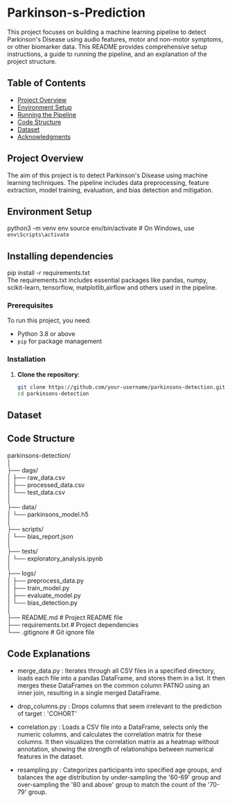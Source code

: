 # Parkinson-s-Prediction

This project focuses on building a machine learning pipeline to detect Parkinson's Disease using audio features, motor and non-motor symptoms, or other biomarker data. This README provides comprehensive setup instructions, a guide to running the pipeline, and an explanation of the project structure.

## Table of Contents
- [Project Overview](#project-overview)
- [Environment Setup](#environment-setup)
- [Running the Pipeline](#running-the-pipeline)
- [Code Structure](#code-structure)
- [Dataset](#dataset)
- [Acknowledgments](#acknowledgments)

## Project Overview
The aim of this project is to detect Parkinson's Disease using machine learning techniques. The pipeline includes data preprocessing, feature extraction, model training, evaluation, and bias detection and mitigation.

## Environment Setup
python3 -m venv env
source env/bin/activate  # On Windows, use `env\Scripts\activate`

## Installing dependencies
pip install -r requirements.txt </br>
The requirements.txt includes essential packages like pandas, numpy, scikit-learn, tensorflow, matplotlib,airflow and others used in the pipeline.

### Prerequisites
To run this project, you need:
- Python 3.8 or above
- `pip` for package management

### Installation
1. **Clone the repository**:
   ```bash
   git clone https://github.com/your-username/parkinsons-detection.git
   cd parkinsons-detection

## Dataset

## Code Structure 
parkinsons-detection/  
│  
├── dags/                           
│   ├── raw_data.csv                
│   ├── processed_data.csv           
│   └── test_data.csv                
│  
├── data/                           
│   └── parkinsons_model.h5           
│  
├── scripts/                           
│   └── bias_report.json             
│  
├── tests/                       
│   └── exploratory_analysis.ipynb     
│  
├── logs/                           
│   ├── preprocess_data.py          
│   ├── train_model.py              
│   ├── evaluate_model.py            
│   └── bias_detection.py         
│  
├── README.md                       # Project README file  
├── requirements.txt                # Project dependencies  
└── .gitignore                      # Git ignore file  


## Code Explanations

- merge_data.py : Iterates through all CSV files in a specified directory, loads each file into a pandas DataFrame, and stores them in a list. It then merges these DataFrames on the common column PATNO using an inner join, resulting in a single merged DataFrame.

- drop_columns.py : Drops columns that seem irrelevant to the prediction of target : 'COHORT'

- correlation.py : Loads a CSV file into a DataFrame, selects only the numeric columns, and calculates the correlation matrix for these columns. It then visualizes the correlation matrix as a heatmap without annotation, showing the strength of relationships between numerical features in the dataset.

- resampling.py : Categorizes participants into specified age groups, and balances the age distribution by under-sampling the '60-69' group and over-sampling the '80 and above' group to match the count of the '70-79' group.
